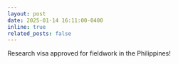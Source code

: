 ```yaml
---
layout: post
date: 2025-01-14 16:11:00-0400
inline: true
related_posts: false
---
```


Research visa approved for fieldwork in the Philippines! 
